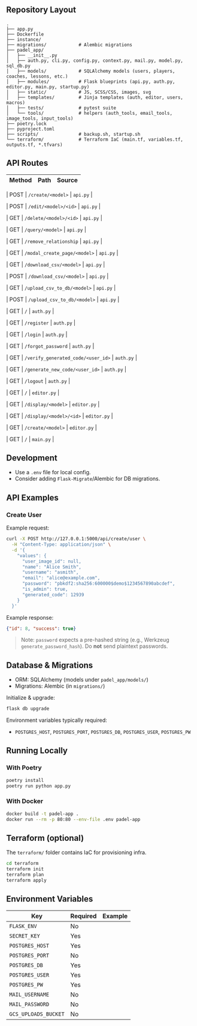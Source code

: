 ## Repository Layout

```
.
├── app.py
├── Dockerfile
├── instance/
├── migrations/            # Alembic migrations
├── padel_app/
│   ├── __init__.py
│   ├── auth.py, cli.py, config.py, context.py, mail.py, model.py, sql_db.py
│   ├── models/            # SQLAlchemy models (users, players, coaches, lessons, etc.)
│   ├── modules/           # Flask blueprints (api.py, auth.py, editor.py, main.py, startup.py)
│   ├── static/            # JS, SCSS/CSS, images, svg
│   ├── templates/         # Jinja templates (auth, editor, users, macros)
│   ├── tests/             # pytest suite
│   └── tools/             # helpers (auth_tools, email_tools, image_tools, input_tools)
├── poetry.lock
├── pyproject.toml
├── scripts/               # backup.sh, startup.sh
└── terraform/             # Terraform IaC (main.tf, variables.tf, outputs.tf, *.tfvars)
```


## API Routes

| Method | Path | Source |
|---|---|---|

| POST | `/create/<model>` | `api.py` |

| POST | `/edit/<model>/<id>` | `api.py` |

| GET | `/delete/<model>/<id>` | `api.py` |

| GET | `/query/<model>` | `api.py` |

| GET | `/remove_relationship` | `api.py` |

| GET | `/modal_create_page/<model>` | `api.py` |

| GET | `/download_csv/<model>` | `api.py` |

| POST | `/download_csv/<model>` | `api.py` |

| GET | `/upload_csv_to_db/<model>` | `api.py` |

| POST | `/upload_csv_to_db/<model>` | `api.py` |

| GET | `/` | `auth.py` |

| GET | `/register` | `auth.py` |

| GET | `/login` | `auth.py` |

| GET | `/forgot_password` | `auth.py` |

| GET | `/verify_generated_code/<user_id>` | `auth.py` |

| GET | `/generate_new_code/<user_id>` | `auth.py` |

| GET | `/logout` | `auth.py` |

| GET | `/` | `editor.py` |

| GET | `/display/<model>` | `editor.py` |

| GET | `/display/<model>/<id>` | `editor.py` |

| GET | `/create/<model>` | `editor.py` |

| GET | `/` | `main.py` |


## Development
- Use a `.env` file for local config.
- Consider adding `Flask-Migrate`/Alembic for DB migrations.

## API Examples

### Create User
Example request:

```bash
curl -X POST http://127.0.0.1:5000/api/create/user \
  -H "Content-Type: application/json" \
  -d '{
    "values": {
      "user_image_id": null,
      "name": "Alice Smith",
      "username": "asmith",
      "email": "alice@example.com",
      "password": "pbkdf2:sha256:600000$demo$1234567890abcdef",
      "is_admin": true,
      "generated_code": 12939
    }
  }'
```

Example response:

```json
{"id": 8, "success": true}
```

> Note: `password` expects a pre-hashed string (e.g., Werkzeug `generate_password_hash`). Do **not** send plaintext passwords.


## Database & Migrations

- ORM: SQLAlchemy (models under `padel_app/models/`)
- Migrations: Alembic (in `migrations/`)

Initialize & upgrade:

```bash
flask db upgrade
```

Environment variables typically required:

- `POSTGRES_HOST`, `POSTGRES_PORT`, `POSTGRES_DB`, `POSTGRES_USER`, `POSTGRES_PW`


## Running Locally

### With Poetry
```bash
poetry install
poetry run python app.py
```


### With Docker
```bash
docker build -t padel-app .
docker run --rm -p 80:80 --env-file .env padel-app
```


## Terraform (optional)

The `terraform/` folder contains IaC for provisioning infra.

```bash
cd terraform
terraform init
terraform plan
terraform apply
```


## Environment Variables

| Key | Required | Example |
|---|---|---|
| `FLASK_ENV` | No |  |
| `SECRET_KEY` | Yes |  |
| `POSTGRES_HOST` | Yes |  |
| `POSTGRES_PORT` | No |  |
| `POSTGRES_DB` | Yes |  |
| `POSTGRES_USER` | Yes |  |
| `POSTGRES_PW` | Yes |  |
| `MAIL_USERNAME` | No |  |
| `MAIL_PASSWORD` | No |  |
| `GCS_UPLOADS_BUCKET` | No |  |

